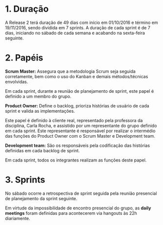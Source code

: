 # 1. Duração
A Release 2 terá duração de 49 dias com início em 01/10/2016 e término em 19/11/2016, sendo dividida em 7 sprints. A duração de cada sprint é de 7 dias, iniciando no sábado de cada semana e acabando na sexta-feira seguinte. 

# 2. Papéis

<b>Scrum Master:</b> Assegura que a metodologia Scrum seja seguida corretamente, bem como o uso do Kanban e demais métodos/técnicas envolvidas.

Em cada sprint, durante a reunião de planejamento de sprint, este papel é definido a um membro do grupo.

<b>Product Owner:</b> Define o backlog, prioriza histórias de usuário de cada sprint e valida as implementações.

Este papel é definido à cliente real, representado pela professora da disciplina, Carla Rocha, e assistido por um representante do grupo definido em cada sprint. Este representante é responsável por realizar o intermédio das funções do Product Owner com o Scrum Master e Development team.

<b>Development team:</b> São os responsáveis pela codificação das histórias definidas em cada backlog de sprint.

Em cada sprint, todos os integrantes realizam as funções deste papel.

# 3. Sprints

No sábado ocorre a retrospectiva de sprint seguida pela reunião presencial de planejamento da sprint seguinte.

Em virtude da impossibilidade de encontro presencial do grupo, as **daily meetings** foram definidas para acontecerem via hangouts às 22h diariamente.
